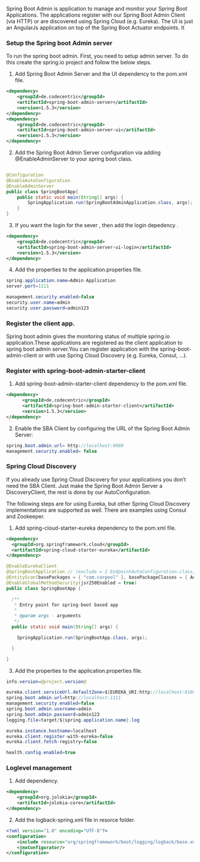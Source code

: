 Spring Boot Admin is application to manage and monitor your Spring Boot Applications. The applications register with our Spring Boot Admin Client (via HTTP) or are discovered using Spring Cloud (e.g. Eureka). The UI is just an AngularJs application on top of the Spring Boot Actuator endpoints. It 

 ### Setup the Spring boot Admin server
  To run the spring boot admin. First, you need to setup admin server. To do this create the spring.io project and follow the below steps.  

1. Add Spring Boot Admin Server and the UI dependency to the pom.xml file. 
````Xml
<dependency>
    <groupId>de.codecentric</groupId>
    <artifactId>spring-boot-admin-server</artifactId>
    <version>1.5.3</version>
</dependency>
<dependency>
    <groupId>de.codecentric</groupId>
    <artifactId>spring-boot-admin-server-ui</artifactId>
    <version>1.5.3</version>
</dependency>
````
  

2. Add the Spring Boot Admin Server configuration via adding @EnableAdminServer to your spring boot class.

````java

@Configuration
@EnableAutoConfiguration
@EnableAdminServer
public class SpringBootApp{
    public static void main(String[] args) {
        SpringApplication.run(SpringBootAdminApplication.class, args);
    }
}
```` 
3. If you want the login for the sever , then add the login depedency . 

````Xml
<dependency>
    <groupId>de.codecentric</groupId>
    <artifactId>spring-boot-admin-server-ui-login</artifactId>
    <version>1.5.3</version>
</dependency>

````

4. Add the properties to the application.properties file. 
 
````java
spring.application.name=Admin-Application
server.port=1111

management.security.enabled=false
security.user.name=admin
security.user.password=admin123
````
### Register the client app.

Spring boot admin gives the monitoring status of multiple spring.io application.These applications are registered as the client application to spring boot admin server.You can register application with the spring-boot-admin-client or with use Spring Cloud Discovery (e.g. Eureka, Consul, …​).    

### Register with spring-boot-admin-starter-client  

1. Add spring-boot-admin-starter-client dependency to the pom.xml file. 

````XML
<dependency>
      <groupId>de.codecentric</groupId>
      <artifactId>spring-boot-admin-starter-client</artifactId>
      <version>1.5.3</version>
</dependency>

````
2. Enable the SBA Client by configuring the URL of the Spring Boot Admin Server:

````java
spring.boot.admin.url= http://localhost:8080  
management.security.enabled= false 
````

### Spring Cloud Discovery

If you already use Spring Cloud Discovery for your applications you don’t need the SBA Client. Just make the Spring Boot Admin Server a DiscoveryClient, the rest is done by our AutoConfiguration.

The following steps are for using Eureka, but other Spring Cloud Discovery implementations are supported as well. There are examples using Consul and Zookeeper.

1. Add spring-cloud-starter-eureka dependency to the pom.xml file. 

````Xml
<dependency>
  <groupId>org.springframework.cloud</groupId>
  <artifactId>spring-cloud-starter-eureka</artifactId>
</dependency>
````


````java
@EnableEurekaClient
@SpringBootApplication // (exclude = { EndpointAutoConfiguration.class, ErrorMvcAutoConfiguration.class })
@EntityScan(basePackages = { "com.carpool" }, basePackageClasses = { AdvancedRevisionEntity.class })
@EnableGlobalMethodSecurity(jsr250Enabled = true)
public class SpringBootApp {

  /**
   * Entry point for spring-boot based app
   *
   * @param args - arguments
   */
  public static void main(String[] args) {

    SpringApplication.run(SpringBootApp.class, args);

  }

}
````

3. Add the properties to the application.properties file. 

````java
info.version=@project.version@

eureka.client.serviceUrl.defaultZone=${EUREKA_URI:http://localhost:8180/eureka}
spring.boot.admin.url=http://localhost:1111
management.security.enabled=false
spring.boot.admin.username=admin
spring.boot.admin.password=admin123
logging.file=target/${spring.application.name}.log

eureka.instance.hostname=localhost
eureka.client.register-with-eureka=false
eureka.client.fetch-registry=false

health.config.enabled=true 
````
### Loglevel management

1. Add dependency. 

````XML
<dependency>
    <groupId>org.jolokia</groupId>
    <artifactId>jolokia-core</artifactId>
</dependency>
````
2. Add the logback-spring.xml file in resorce folder. 

````XML
<?xml version="1.0" encoding="UTF-8"?>
<configuration>
	<include resource="org/springframework/boot/logging/logback/base.xml"/>
	<jmxConfigurator/>
</configuration>
````


